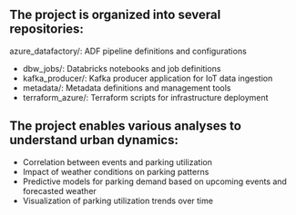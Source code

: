 ## The project is organized into several repositories:

azure_datafactory/: ADF pipeline definitions and configurations
- dbw_jobs/: Databricks notebooks and job definitions
- kafka_producer/: Kafka producer application for IoT data ingestion
- metadata/: Metadata definitions and management tools
- terraform_azure/: Terraform scripts for infrastructure deployment

## The project enables various analyses to understand urban dynamics:

- Correlation between events and parking utilization
- Impact of weather conditions on parking patterns
- Predictive models for parking demand based on upcoming events and forecasted weather
- Visualization of parking utilization trends over time
